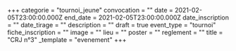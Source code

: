 +++
categorie = "tournoi_jeune"
convocation = ""
date = 2021-02-05T23:00:00.000Z
end_date = 2021-02-05T23:00:00.000Z
date_inscription = ""
date_tirage = ""
description = ""
draft = true
event_type = "tournoi"
fiche_inscription = ""
image = ""
lieu = ""
poster = ""
reglement = ""
title = "CRJ n°3"
_template = "evenement"
+++


